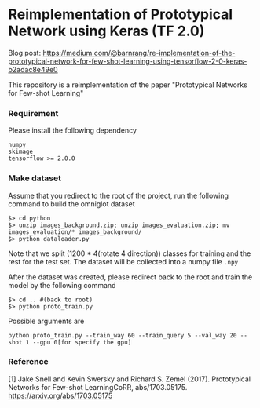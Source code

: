 # Reimplementation of Prototypical Network using Keras (TF 2.0)
Blog post: https://medium.com/@barnrang/re-implementation-of-the-prototypical-network-for-few-shot-learning-using-tensorflow-2-0-keras-b2adac8e49e0

This repository is a reimplementation of the paper "Prototypical Networks for Few-shot Learning"

### Requirement
Please install the following dependency
```
numpy
skimage
tensorflow >= 2.0.0
```


### Make dataset
Assume that you redirect to the root of the project, run the following command to build the omniglot dataset
```
$> cd python
$> unzip images_background.zip; unzip images_evaluation.zip; mv images_evaluation/* images_background/
$> python dataloader.py
```
Note that we split (1200 * 4(rotate 4 direction)) classes for training and the rest for the test set. The dataset will be collected into a numpy file `.npy`

After the dataset was created, please redirect back to the root and train the model by the following command

```
$> cd .. #(back to root)
$> python proto_train.py
```

Possible arguments are
```
python proto_train.py --train_way 60 --train_query 5 --val_way 20 --shot 1 --gpu 0[for specify the gpu]
```

### Reference
[1] Jake Snell and Kevin Swersky and Richard S. Zemel (2017). Prototypical Networks for Few-shot LearningCoRR, abs/1703.05175. https://arxiv.org/abs/1703.05175

